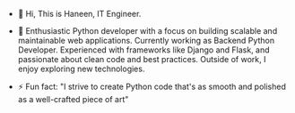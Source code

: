 - 👋 Hi, This is Haneen, IT Engineer.
- 👀 Enthusiastic Python developer with a focus on building scalable and maintainable web applications.
      Currently working as Backend Python Developer. Experienced with frameworks like Django and Flask,
      and passionate about clean code and best practices.
      Outside of work, I enjoy exploring new technologies.

- ⚡ Fun fact: "I strive to create Python code that's as smooth and polished as a well-crafted piece of art"

<!---
HaneenHamchou/HaneenHamchou is a ✨ special ✨ repository because its `README.md` (this file) appears on your GitHub profile.

--->
